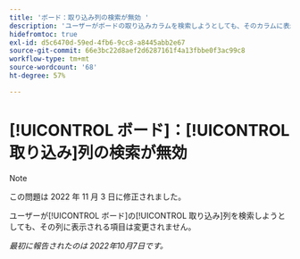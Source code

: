 ```yaml
---
title: 'ボード：取り込み列の検索が無効 '
description: 'ユーザーがボードの取り込みカラムを検索しようとしても、そのカラムに表示される項目は変更されません。 '
hidefromtoc: true
exl-id: d5c6470d-59ed-4fb6-9cc8-a8445abb2e67
source-git-commit: 66e3bc22d8aef2d6287161f4a13fbbe0f3ac99c8
workflow-type: tm+mt
source-wordcount: '68'
ht-degree: 57%

---
```


# [!UICONTROL ボード]：[!UICONTROL 取り込み]列の検索が無効

>[!NOTE]
>
>この問題は 2022 年 11 月 3 日に修正されました。

ユーザーが[!UICONTROL ボード]の[!UICONTROL 取り込み]列を検索しようとしても、その列に表示される項目は変更されません。

_最初に報告されたのは 2022年10月7日です。_

